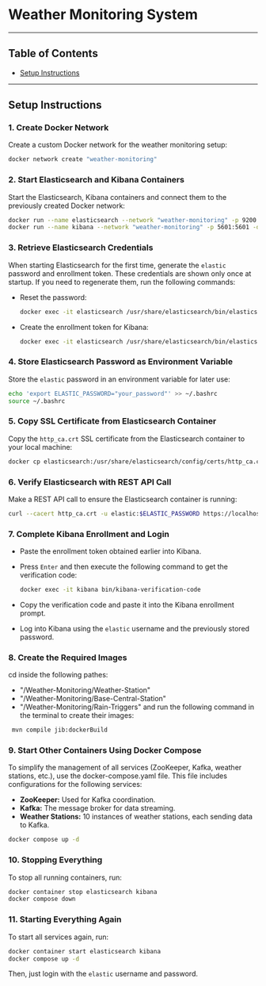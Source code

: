 # Weather Monitoring System

---

## Table of Contents
- [Setup Instructions](#setup-instructions)

---

## Setup Instructions

### 1. **Create Docker Network**

Create a custom Docker network for the weather monitoring setup:

```bash
docker network create "weather-monitoring"
```

### 2. **Start Elasticsearch and Kibana Containers**

Start the Elasticsearch, Kibana containers and connect them to the previously created Docker network:

```bash
docker run --name elasticsearch --network "weather-monitoring" -p 9200:9200 -d -m 1GB docker.elastic.co/elasticsearch/elasticsearch:9.0.0
docker run --name kibana --network "weather-monitoring" -p 5601:5601 -d docker.elastic.co/kibana/kibana:9.0.0
```

### 3. **Retrieve Elasticsearch Credentials**

When starting Elasticsearch for the first time, generate the `elastic` password and enrollment token. 
These credentials are shown only once at startup. If you need to regenerate them, run the following commands:

* Reset the password:

  ```bash
  docker exec -it elasticsearch /usr/share/elasticsearch/bin/elasticsearch-reset-password -u elastic
  ```

* Create the enrollment token for Kibana:

  ```bash
  docker exec -it elasticsearch /usr/share/elasticsearch/bin/elasticsearch-create-enrollment-token -s kibana
  ```

### 4. **Store Elasticsearch Password as Environment Variable**

Store the `elastic` password in an environment variable for later use:

```bash
echo 'export ELASTIC_PASSWORD="your_password"' >> ~/.bashrc
source ~/.bashrc
```

### 5. **Copy SSL Certificate from Elasticsearch Container**

Copy the `http_ca.crt` SSL certificate from the Elasticsearch container to your local machine:

```bash
docker cp elasticsearch:/usr/share/elasticsearch/config/certs/http_ca.crt .
```

### 6. **Verify Elasticsearch with REST API Call**

Make a REST API call to ensure the Elasticsearch container is running:

```bash
curl --cacert http_ca.crt -u elastic:$ELASTIC_PASSWORD https://localhost:9200
```

### 7. **Complete Kibana Enrollment and Login**

* Paste the enrollment token obtained earlier into Kibana.
* Press `Enter` and then execute the following command to get the verification code:

  ```bash
  docker exec -it kibana bin/kibana-verification-code
  ```
* Copy the verification code and paste it into the Kibana enrollment prompt.
* Log into Kibana using the `elastic` username and the previously stored password.

### 8. **Create the Required Images**
cd inside the following pathes:
- "/Weather-Monitoring/Weather-Station" 
- "/Weather-Monitoring/Base-Central-Station"
- "/Weather-Monitoring/Rain-Triggers"
and run the following command in the terminal to create their images:

```bash
 mvn compile jib:dockerBuild
```

### 9. **Start Other Containers Using Docker Compose**
To simplify the management of all services (ZooKeeper, Kafka, weather stations, etc.), use the docker-compose.yaml file. 
This file includes configurations for the following services:

- **ZooKeeper:** Used for Kafka coordination.
- **Kafka:** The message broker for data streaming.
- **Weather Stations:** 10 instances of weather stations, each sending data to Kafka.

```bash
docker compose up -d
```

### 10. **Stopping Everything**
To stop all running containers, run:

```bash
docker container stop elasticsearch kibana
docker compose down
```

### 11. **Starting Everything Again**
To start all services again, run:

```bash
docker container start elasticsearch kibana
docker compose up -d
```

Then, just login with the `elastic` username and password.
